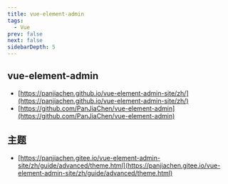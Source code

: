 ```yaml
---
title: vue-element-admin
tags: 
  - Vue
prev: false
next: false
sidebarDepth: 5
---
```


## vue-element-admin

- [https://panjiachen.github.io/vue-element-admin-site/zh/](https://panjiachen.github.io/vue-element-admin-site/zh/)
- [https://github.com/PanJiaChen/vue-element-admin](https://github.com/PanJiaChen/vue-element-admin)

## 主题

- [https://panjiachen.gitee.io/vue-element-admin-site/zh/guide/advanced/theme.html](https://panjiachen.gitee.io/vue-element-admin-site/zh/guide/advanced/theme.html)
